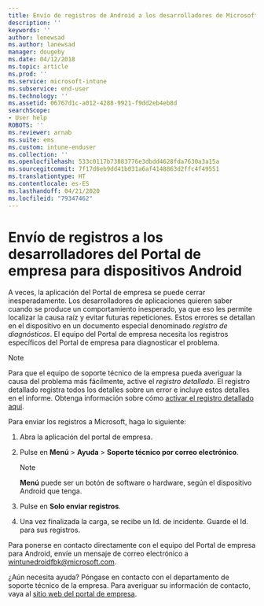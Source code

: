 ```yaml
---
title: Envío de registros de Android a los desarrolladores de Microsoft | Microsoft Docs
description: ''
keywords: ''
author: lenewsad
ms.author: lanewsad
manager: dougeby
ms.date: 04/12/2018
ms.topic: article
ms.prod: ''
ms.service: microsoft-intune
ms.subservice: end-user
ms.technology: ''
ms.assetid: 06767d1c-a012-4288-9921-f9dd2eb4eb8d
searchScope:
- User help
ROBOTS: ''
ms.reviewer: arnab
ms.suite: ems
ms.custom: intune-enduser
ms.collection: ''
ms.openlocfilehash: 533c0117b73883776e3dbdd4628fda7630a3a15a
ms.sourcegitcommit: 7f17d6eb9dd41b031a6af4148863d2ffc4f49551
ms.translationtype: HT
ms.contentlocale: es-ES
ms.lasthandoff: 04/21/2020
ms.locfileid: "79347462"
---
```

# <a name="send-logs-to-the-company-portal-developers-for-android-devices"></a>Envío de registros a los desarrolladores del Portal de empresa para dispositivos Android

A veces, la aplicación del Portal de empresa se puede cerrar inesperadamente. Los desarrolladores de aplicaciones quieren saber cuando se produce un comportamiento inesperado, ya que eso les permite localizar la causa raíz y evitar futuras repeticiones. Estos errores se detallan en el dispositivo en un documento especial denominado _registro de diagnósticos_. El equipo del Portal de empresa necesita los registros específicos del Portal de empresa para diagnosticar el problema.

> [!Note]
> Para que el equipo de soporte técnico de la empresa pueda averiguar la causa del problema más fácilmente, active el _registro detallado_. El registro detallado registra todos los detalles sobre un error e incluye estos detalles en el informe. Obtenga información sobre cómo [activar el registro detallado aquí](use-verbose-logging-to-help-your-it-administrator-fix-device-issues-android.md). 

Para enviar los registros a Microsoft, haga lo siguiente:

1. Abra la aplicación del portal de empresa.

2. Pulse en **Menú** > **Ayuda** > **Soporte técnico por correo electrónico**.

    > [!NOTE]
    > **Menú** puede ser un botón de software o hardware, según el dispositivo Android que tenga.

3. Pulse en **Solo enviar registros**.

4. Una vez finalizada la carga, se recibe un Id. de incidente. Guarde el Id. para sus registros.

Para ponerse en contacto directamente con el equipo del Portal de empresa para Android, envíe un mensaje de correo electrónico a <a href="mailto:wintunedroidfbk@microsoft.com?subject=Send logs to Microsoft&body=Describe the issue you are having.">wintunedroidfbk@microsoft.com</a>. 

¿Aún necesita ayuda? Póngase en contacto con el departamento de soporte técnico de la empresa. Para averiguar su información de contacto, vaya al [sitio web del portal de empresa](https://go.microsoft.com/fwlink/?linkid=2010980).

